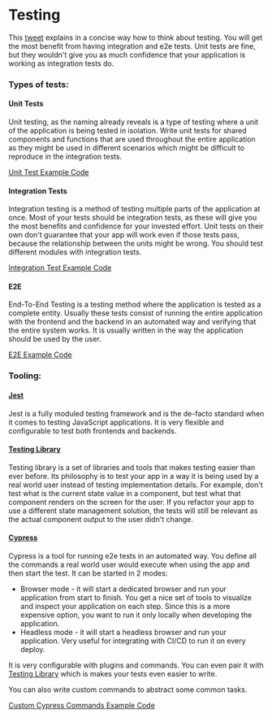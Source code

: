 # Testing

This [tweet](https://twitter.com/rauchg/status/807626710350839808) explains in a concise way how to think about testing. You will get the most benefit from having integration and e2e tests. Unit tests are fine, but they wouldn't give you as much confidence that your application is working as integration tests do.

### Types of tests:

#### Unit Tests

Unit testing, as the naming already reveals is a type of testing where a unit of the application is being tested in isolation.
Write unit tests for shared components and functions that are used throughout the entire application as they might be used in different scenarios which might be difficult to reproduce in the integration tests.

[Unit Test Example Code](../src/components/Elements/ConfirmationDialog/__tests__/ConfirmationDialog.test.tsx)

#### Integration Tests

Integration testing is a method of testing multiple parts of the application at once.
Most of your tests should be integration tests, as these will give you the most benefits and confidence for your invested effort. Unit tests on their own don't guarantee that your app will work even if those tests pass, because the relationship between the units might be wrong. You should test different modules with integration tests.

[Integration Test Example Code](../src/modules/auth/components/__tests__/RegisterForm.test.tsx)

#### E2E

End-To-End Testing is a testing method where the application is tested as a complete entity.
Usually these tests consist of running the entire application with the frontend and the backend in an automated way and verifying that the entire system works. It is usually written in the way the application should be used by the user.

[E2E Example Code](../cypress/integration/smoke.ts)

### Tooling:

#### [Jest](https://jestjs.io/)

Jest is a fully moduled testing framework and is the de-facto standard when it comes to testing JavaScript applications. It is very flexible and configurable to test both frontends and backends.

#### [Testing Library](https://testing-library.com/)

Testing library is a set of libraries and tools that makes testing easier than ever before. Its philosophy is to test your app in a way it is being used by a real world user instead of testing implementation details. For example, don't test what is the current state value in a component, but test what that component renders on the screen for the user. If you refactor your app to use a different state management solution, the tests will still be relevant as the actual component output to the user didn't change.

#### [Cypress](https://www.cypress.io/)

Cypress is a tool for running e2e tests in an automated way.
You define all the commands a real world user would execute when using the app and then start the test. It can be started in 2 modes:

- Browser mode - it will start a dedicated browser and run your application from start to finish. You get a nice set of tools to visualize and inspect your application on each step. Since this is a more expensive option, you want to run it only locally when developing the application.
- Headless mode - it will start a headless browser and run your application. Very useful for integrating with CI/CD to run it on every deploy.

It is very configurable with plugins and commands. You can even pair it with [Testing Library](https://testing-library.com/docs/cypress-testing-library/intro/) which is makes your tests even easier to write.

You can also write custom commands to abstract some common tasks.

[Custom Cypress Commands Example Code](../cypress/support/commands.ts)
